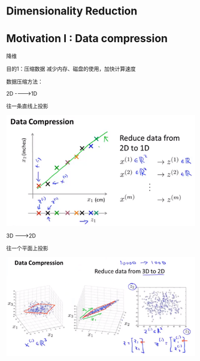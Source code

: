 # Dimensionality Reduction

# Motivation I : Data compression

降维

目的1：压缩数据       减少内存、磁盘的使用，加快计算速度

数据压缩方法：

2D ---->1D

往一条直线上投影

![1620816839129](..\image\1620816839129.png)

3D --->2D

往一个平面上投影

![1620817103464](..\image\1620817103464.png)